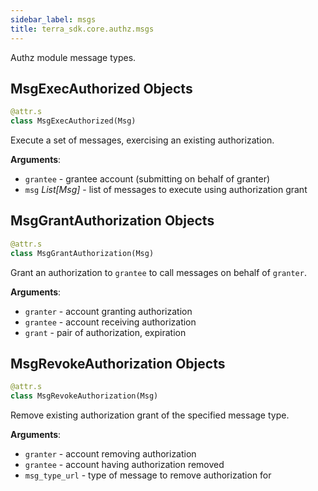 ```yaml
---
sidebar_label: msgs
title: terra_sdk.core.authz.msgs
---
```


Authz module message types.

## MsgExecAuthorized Objects

```python
@attr.s
class MsgExecAuthorized(Msg)
```

Execute a set of messages, exercising an existing authorization.

**Arguments**:

- `grantee` - grantee account (submitting on behalf of granter)
- `msg` _List[Msg]_ - list of messages to execute using authorization grant

## MsgGrantAuthorization Objects

```python
@attr.s
class MsgGrantAuthorization(Msg)
```

Grant an authorization to ``grantee`` to call messages on behalf of ``granter``.

**Arguments**:

- `granter` - account granting authorization
- `grantee` - account receiving authorization
- `grant` - pair of authorization, expiration

## MsgRevokeAuthorization Objects

```python
@attr.s
class MsgRevokeAuthorization(Msg)
```

Remove existing authorization grant of the specified message type.

**Arguments**:

- `granter` - account removing authorization
- `grantee` - account having authorization removed
- `msg_type_url` - type of message to remove authorization for

